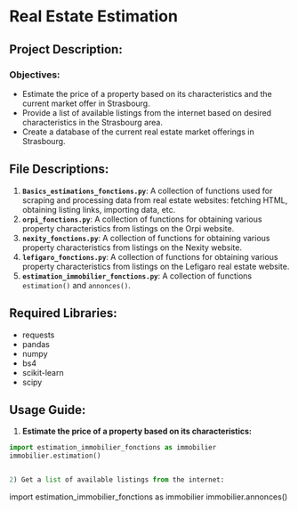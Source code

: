 # Real Estate Estimation

## Project Description:

### Objectives:
- Estimate the price of a property based on its characteristics and the current market offer in Strasbourg.
- Provide a list of available listings from the internet based on desired characteristics in the Strasbourg area.
- Create a database of the current real estate market offerings in Strasbourg.

## File Descriptions:
1) **`Basics_estimations_fonctions.py`**: A collection of functions used for scraping and processing data from real estate websites: fetching HTML, obtaining listing links, importing data, etc.
2) **`orpi_fonctions.py`**: A collection of functions for obtaining various property characteristics from listings on the Orpi website.
3) **`nexity_fonctions.py`**: A collection of functions for obtaining various property characteristics from listings on the Nexity website.
4) **`lefigaro_fonctions.py`**: A collection of functions for obtaining various property characteristics from listings on the Lefigaro real estate website.
5) **`estimation_immobilier_fonctions.py`**: A collection of functions `estimation()` and `annonces()`.

## Required Libraries:
- requests
- pandas  
- numpy  
- bs4
- scikit-learn
- scipy 

## Usage Guide:

1) **Estimate the price of a property based on its characteristics:**

```python
import estimation_immobilier_fonctions as immobilier
immobilier.estimation()


2) Get a list of available listings from the internet:

```
import estimation_immobilier_fonctions as immobilier
immobilier.annonces()
```

 
